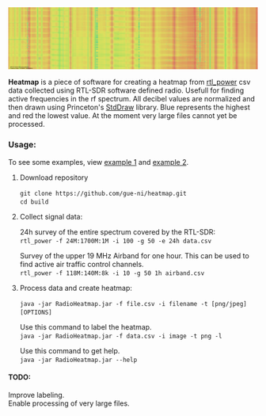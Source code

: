 ![Example Waterfall](examples/survey_1.png)

**Heatmap** is a piece of software for creating a heatmap from [rtl_power](https://github.com/keenerd/rtl-sdr) csv data collected using RTL-SDR software defined radio. Usefull for finding active frequencies in the rf spectrum. All decibel values are normalized and then drawn using Princeton's [StdDraw](https://introcs.cs.princeton.edu/java/stdlib/javadoc/StdDraw.html) library. Blue represents the highest and red the lowest value. At the moment very large files cannot yet be processed. 


### Usage:
To see some examples, view [example 1](examples/survey_1.png) and [example 2](examples/survey_2.png). <br>

1. Download repository<br>

    `git clone https://github.com/gue-ni/heatmap.git` <br>
    `cd build` <br>

2. Collect signal data: <br>

    24h survey of the entire spectrum covered by the RTL-SDR: <br>
    `rtl_power -f 24M:1700M:1M -i 100 -g 50 -e 24h data.csv` <br>
  
    Survey of the upper 19 MHz Airband for one hour. This can be used to find active air traffic control channels. <br>
    `rtl_power -f 118M:140M:8k -i 10 -g 50 1h airband.csv` <br>
  
3. Process data and create heatmap:<br>

    `java -jar RadioHeatmap.jar -f file.csv -i filename -t [png/jpeg] [OPTIONS]` <br> 
  
    Use this command to label the heatmap. <br>
    `java -jar RadioHeatmap.jar -f data.csv -i image -t png -l` <br>
  
    Use this command to get help. <br>
    `java -jar RadioHeatmap.jar --help` <br>
  
  
#### TODO:
Improve labeling. <br>
Enable processing of very large files. <br>



